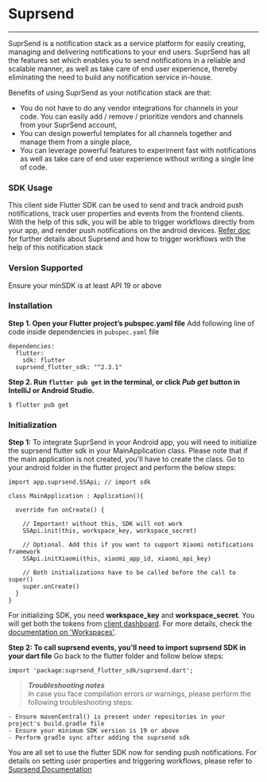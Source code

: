 # Suprsend

---

SuprSend is a notification stack as a service platform for easily creating, managing and delivering notifications to your end users. SuprSend has all the features set which enables you to send notifications in a reliable and scalable manner, as well as take care of end user experience, thereby eliminating the need to build any notification service in-house.

Benefits of using SuprSend as your notification stack are that:

- You do not have to do any vendor integrations for channels in your code. You can easily add / remove / prioritize vendors and channels from your SuprSend account,
- You can design powerful templates for all channels together and manage them from a single place,
- You can leverage powerful features to experiment fast with notifications as well as take care of end user experience without writing a single line of code.

### SDK Usage

This client side Flutter SDK can be used to send and track android push notifications, track user properties and events from the frontend clients. With the help of this sdk, you will be able to trigger workflows directly from your app, and render push notifications on the android devices. [Refer doc](https://docs.suprsend.com/docs/getting-started) for further details about Suprsend and how to trigger workflows with the help of this notification stack

### Version Supported

Ensure your minSDK is at least API 19 or above

### Installation

**Step 1. Open your Flutter project’s pubspec.yaml file**
Add following line of code inside dependencies in `pubspec.yaml` file

```
dependencies:
  flutter:
  	sdk: flutter
  suprsend_flutter_sdk: "^2.3.1"
```

**Step 2. Run `flutter pub get` in the terminal, or click _Pub get_ button in IntelliJ or Android Studio.**

```
$ flutter pub get
```

### Initialization

**Step 1:** To integrate SuprSend in your Android app, you will need to initialize the suprsend flutter sdk in your MainApplication class. Please note that if the main application is not created, you'll have to create the class.
Go to your android folder in the flutter project and perform the below steps:

```
import app.suprsend.SSApi; // import sdk

class MainApplication : Application(){

  override fun onCreate() {

  	// Important! without this, SDK will not work
 	SSApi.init(this, workspace_key, workspace_secret)

  	// Optional. Add this if you want to support Xiaomi notifications framework
  	SSApi.initXiaomi(this, xiaomi_app_id, xiaomi_api_key)

  	// Both initializations have to be called before the call to super()
 	super.onCreate()
  }
}
```

For initializing SDK, you need **workspace_key** and **workspace_secret**. You will get both the tokens from [client dashboard](https://app.suprsend.com/). For more details, check the [documentation on 'Workspaces'](https://docs.suprsend.com/docs/workspace).

**Step 2: To call suprsend events, you'll need to import suprsend SDK in your dart file**
Go back to the flutter folder and follow below steps:

```
import 'package:suprsend_flutter_sdk/suprsend.dart';
```

> **_Troubleshooting notes_**  
> In case you face compilation errors or warnings, please perform the following troubleshooting steps:

    - Ensure mavenCentral() is present under repositories in your project's build.gradle file
    - Ensure your minimum SDK version is 19 or above
    - Perform gradle sync after adding the suprsend sdk

You are all set to use the flutter SDK now for sending push notifications. For details on setting user properties and triggering workflows, please refer to [Suprsend Documentation](https://docs.suprsend.com/docs/getting-started)
